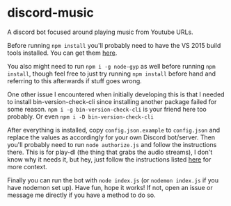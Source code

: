 # discord-music
A discord bot focused around playing music from Youtube URLs.

Before running `npm install` you'll probably need to have the VS 2015 build tools installed. You can get them [here](https://www.microsoft.com/en-us/download/details.aspx?id=48159).

You also might need to run `npm i -g node-gyp` as well before running `npm install`, though feel free to just try running `npm install` before hand and referring to this afterwards if stuff goes wrong.

One other issue I encountered when initially developing this is that I needed to install bin-version-check-cli since installing another package failed for some reason. `npm i -g bin-version-check-cli` is your friend here too probably. Or even `npm i -D bin-version-check-cli`

After everything is installed, copy `config.json.example` to `config.json` and replace the values as accordingly for your own Discord bot/server. Then you'll probably need to run `node authorize.js` and follow the instructions there.  This is for play-dl (the thing that grabs the audio streams), I don't know why it needs it, but hey, just follow the instructions listed [here](https://github.com/play-dl/play-dl/tree/ce9c57460701535ca077f479fb9c9c2d88fa0c7f/instructions) for more context.

Finally you can run the bot with `node index.js` (or `nodemon index.js` if you have nodemon set up). Have fun, hope it works! If not, open an issue or message me directly if you have a method to do so.
